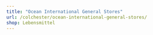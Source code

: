 ```yaml
---
title: "Ocean International General Stores"
url: /colchester/ocean-international-general-stores/
shop: Lebensmittel
---
```

